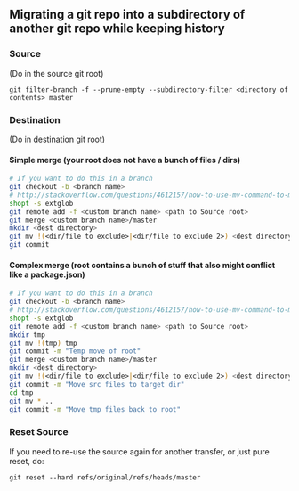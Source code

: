 ## Migrating a git repo into a subdirectory of another git repo while keeping history

### Source

(Do in the source git root)

`git filter-branch -f --prune-empty --subdirectory-filter <directory of contents> master`

### Destination

(Do in destination git root)

#### Simple merge (your root does not have a bunch of files / dirs)

```bash
# If you want to do this in a branch
git checkout -b <branch name>
# http://stackoverflow.com/questions/4612157/how-to-use-mv-command-to-move-files-except-those-in-a-specific-directory
shopt -s extglob
git remote add -f <custom branch name> <path to Source root>
git merge <custom branch name>/master
mkdir <dest directory>
git mv !(<dir/file to exclude>|<dir/file to exclude 2>) <dest directory>
git commit
```

#### Complex merge (root contains a bunch of stuff that also might conflict like a package.json)

```bash
# If you want to do this in a branch
git checkout -b <branch name>
# http://stackoverflow.com/questions/4612157/how-to-use-mv-command-to-move-files-except-those-in-a-specific-directory
shopt -s extglob
git remote add -f <custom branch name> <path to Source root>
mkdir tmp
git mv !(tmp) tmp
git commit -m "Temp move of root"
git merge <custom branch name>/master
mkdir <dest directory>
git mv !(<dir/file to exclude>|<dir/file to exclude 2>) <dest directory>
git commit -m "Move src files to target dir"
cd tmp
git mv * ..
git commit -m "Move tmp files back to root"
```

### Reset Source

If you need to re-use the source again for another transfer, or just pure reset, do:

`git reset --hard refs/original/refs/heads/master`
